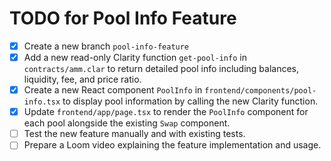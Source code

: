 # TODO for Pool Info Feature

- [x] Create a new branch `pool-info-feature`
- [x] Add a new read-only Clarity function `get-pool-info` in `contracts/amm.clar` to return detailed pool info including balances, liquidity, fee, and price ratio.
- [x] Create a new React component `PoolInfo` in `frontend/components/pool-info.tsx` to display pool information by calling the new Clarity function.
- [x] Update `frontend/app/page.tsx` to render the `PoolInfo` component for each pool alongside the existing `Swap` component.
- [ ] Test the new feature manually and with existing tests.
- [ ] Prepare a Loom video explaining the feature implementation and usage.

